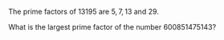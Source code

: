 The prime factors of $13195$ are $5,7,13$ and $29$.

What is the largest prime factor of the number $600851475143$?
